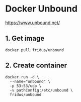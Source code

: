 # Docker Unbound
https://www.unbound.net/

## 1. Get image

```
docker pull fridus/unbound
```


## 2. Create container

```
docker run -d \
  --name="unbound" \
  -p 53:53/udp \
  -v pathConfig:/etc/unbound \
  fridus/unbound
```
